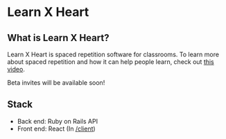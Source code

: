 # Learn X Heart

## What is Learn X Heart?
Learn X Heart is spaced repetition software for classrooms. To learn more about spaced repetition and how it can help people learn, check out [this video](https://www.youtube.com/watch?v=cVf38y07cfk "Spaced repetition software video").

Beta invites will be available soon!

## Stack
- Back end: Ruby on Rails API
- Front end: React (In [/client](/client/src))